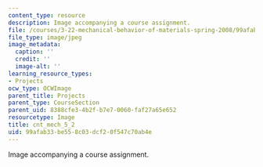 ```yaml
---
content_type: resource
description: Image accompanying a course assignment.
file: /courses/3-22-mechanical-behavior-of-materials-spring-2008/99afab33be558c03dcf20f547c70ab4e_cnt_mech_5_2.jpg
file_type: image/jpeg
image_metadata:
  caption: ''
  credit: ''
  image-alt: ''
learning_resource_types:
- Projects
ocw_type: OCWImage
parent_title: Projects
parent_type: CourseSection
parent_uid: 8388cfe3-4b2f-b7e7-0060-faf27a65e652
resourcetype: Image
title: cnt_mech_5_2
uid: 99afab33-be55-8c03-dcf2-0f547c70ab4e
---
```

Image accompanying a course assignment.

